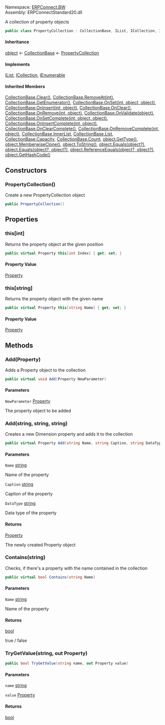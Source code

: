 
Namespace: [ERPConnect.BW](index.md)  
Assembly: ERPConnectStandard20.dll  

A collection of property objects

```csharp
public class PropertyCollection : CollectionBase, IList, ICollection, IEnumerable
```

#### Inheritance

[object](https://learn.microsoft.com/dotnet/api/system.object) ← 
[CollectionBase](https://learn.microsoft.com/dotnet/api/system.collections.collectionbase) ← 
[PropertyCollection](ERPConnect.BW.PropertyCollection.md)

#### Implements

[IList](https://learn.microsoft.com/dotnet/api/system.collections.ilist), 
[ICollection](https://learn.microsoft.com/dotnet/api/system.collections.icollection), 
[IEnumerable](https://learn.microsoft.com/dotnet/api/system.collections.ienumerable)

#### Inherited Members

[CollectionBase.Clear\(\)](https://learn.microsoft.com/dotnet/api/system.collections.collectionbase.clear), 
[CollectionBase.RemoveAt\(int\)](https://learn.microsoft.com/dotnet/api/system.collections.collectionbase.removeat), 
[CollectionBase.GetEnumerator\(\)](https://learn.microsoft.com/dotnet/api/system.collections.collectionbase.getenumerator), 
[CollectionBase.OnSet\(int, object, object\)](https://learn.microsoft.com/dotnet/api/system.collections.collectionbase.onset), 
[CollectionBase.OnInsert\(int, object\)](https://learn.microsoft.com/dotnet/api/system.collections.collectionbase.oninsert), 
[CollectionBase.OnClear\(\)](https://learn.microsoft.com/dotnet/api/system.collections.collectionbase.onclear), 
[CollectionBase.OnRemove\(int, object\)](https://learn.microsoft.com/dotnet/api/system.collections.collectionbase.onremove), 
[CollectionBase.OnValidate\(object\)](https://learn.microsoft.com/dotnet/api/system.collections.collectionbase.onvalidate), 
[CollectionBase.OnSetComplete\(int, object, object\)](https://learn.microsoft.com/dotnet/api/system.collections.collectionbase.onsetcomplete), 
[CollectionBase.OnInsertComplete\(int, object\)](https://learn.microsoft.com/dotnet/api/system.collections.collectionbase.oninsertcomplete), 
[CollectionBase.OnClearComplete\(\)](https://learn.microsoft.com/dotnet/api/system.collections.collectionbase.onclearcomplete), 
[CollectionBase.OnRemoveComplete\(int, object\)](https://learn.microsoft.com/dotnet/api/system.collections.collectionbase.onremovecomplete), 
[CollectionBase.InnerList](https://learn.microsoft.com/dotnet/api/system.collections.collectionbase.innerlist), 
[CollectionBase.List](https://learn.microsoft.com/dotnet/api/system.collections.collectionbase.list), 
[CollectionBase.Capacity](https://learn.microsoft.com/dotnet/api/system.collections.collectionbase.capacity), 
[CollectionBase.Count](https://learn.microsoft.com/dotnet/api/system.collections.collectionbase.count), 
[object.GetType\(\)](https://learn.microsoft.com/dotnet/api/system.object.gettype), 
[object.MemberwiseClone\(\)](https://learn.microsoft.com/dotnet/api/system.object.memberwiseclone), 
[object.ToString\(\)](https://learn.microsoft.com/dotnet/api/system.object.tostring), 
[object.Equals\(object?\)](https://learn.microsoft.com/dotnet/api/system.object.equals\#system\-object\-equals\(system\-object\)), 
[object.Equals\(object?, object?\)](https://learn.microsoft.com/dotnet/api/system.object.equals\#system\-object\-equals\(system\-object\-system\-object\)), 
[object.ReferenceEquals\(object?, object?\)](https://learn.microsoft.com/dotnet/api/system.object.referenceequals), 
[object.GetHashCode\(\)](https://learn.microsoft.com/dotnet/api/system.object.gethashcode)

## Constructors

### <a id="ERPConnect_BW_PropertyCollection__ctor"></a> PropertyCollection\(\)

Create a new PropertyCollection object

```csharp
public PropertyCollection()
```

## Properties

### <a id="ERPConnect_BW_PropertyCollection_Item_System_Int32_"></a> this\[int\]

Returns the property object at the given position

```csharp
public virtual Property this[int Index] { get; set; }
```

#### Property Value

 [Property](ERPConnect.BW.Property.md)

### <a id="ERPConnect_BW_PropertyCollection_Item_System_String_"></a> this\[string\]

Returns the property object with the given name

```csharp
public virtual Property this[string Name] { get; set; }
```

#### Property Value

 [Property](ERPConnect.BW.Property.md)

## Methods

### <a id="ERPConnect_BW_PropertyCollection_Add_ERPConnect_BW_Property_"></a> Add\(Property\)

Adds a Property object to the collection

```csharp
public virtual void Add(Property NewParameter)
```

#### Parameters

`NewParameter` [Property](ERPConnect.BW.Property.md)

The property object to be added

### <a id="ERPConnect_BW_PropertyCollection_Add_System_String_System_String_System_String_"></a> Add\(string, string, string\)

Creates a new Dimension property and adds it to the collection

```csharp
public virtual Property Add(string Name, string Caption, string DataType)
```

#### Parameters

`Name` [string](https://learn.microsoft.com/dotnet/api/system.string)

Name of the property

`Caption` [string](https://learn.microsoft.com/dotnet/api/system.string)

Caption of the property

`DataType` [string](https://learn.microsoft.com/dotnet/api/system.string)

Data type of the property

#### Returns

 [Property](ERPConnect.BW.Property.md)

The newly created Property object

### <a id="ERPConnect_BW_PropertyCollection_Contains_System_String_"></a> Contains\(string\)

Checks, if there's a property with the name contained in the collection

```csharp
public virtual bool Contains(string Name)
```

#### Parameters

`Name` [string](https://learn.microsoft.com/dotnet/api/system.string)

Name of the property

#### Returns

 [bool](https://learn.microsoft.com/dotnet/api/system.boolean)

true / false

### <a id="ERPConnect_BW_PropertyCollection_TryGetValue_System_String_ERPConnect_BW_Property__"></a> TryGetValue\(string, out Property\)

```csharp
public bool TryGetValue(string name, out Property value)
```

#### Parameters

`name` [string](https://learn.microsoft.com/dotnet/api/system.string)

`value` [Property](ERPConnect.BW.Property.md)

#### Returns

 [bool](https://learn.microsoft.com/dotnet/api/system.boolean)

